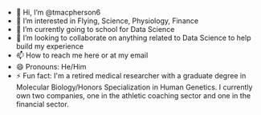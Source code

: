 - 👋 Hi, I’m @tmacpherson6
- 👀 I’m interested in Flying, Science, Physiology, Finance
- 🌱 I’m currently going to school for Data Science
- 💞️ I’m looking to collaborate on anything related to Data Science to help build my experience
- 📫 How to reach me here or at my email
- 😄 Pronouns: He/Him
- ⚡ Fun fact: I'm a retired medical researcher with a graduate degree in Molecular Biology/Honors Specialization in Human Genetics. I currently own two companies, one in the athletic coaching sector and one in the financial sector. 

<!---
tmacpherson6/tmacpherson6 is a ✨ special ✨ repository because its `README.md` (this file) appears on your GitHub profile.
You can click the Preview link to take a look at your changes.
--->
